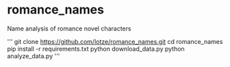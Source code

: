 romance_names
=============

Name analysis of romance novel characters

'''
  git clone https://github.com/lotze/romance_names.git
  cd romance_names
  pip install -r requirements.txt
  python download_data.py
  python analyze_data.py
'''

